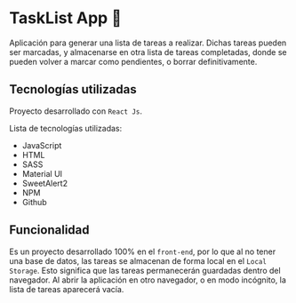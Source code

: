 # TaskList App 📝

Aplicación para generar una lista de tareas a realizar. Dichas tareas pueden ser marcadas, y almacenarse en otra lista de tareas completadas, donde se pueden volver a marcar como pendientes, o borrar definitivamente.

## Tecnologías utilizadas

Proyecto desarrollado con `React Js`.

Lista de tecnologías utilizadas:

* JavaScript
* HTML
* SASS
* Material UI
* SweetAlert2
* NPM
* Github

## Funcionalidad

Es un proyecto desarrollado 100% en el `front-end`, por lo que al no tener una base de datos, las tareas se almacenan de forma local en el `Local Storage`. Esto significa que las tareas permanecerán guardadas dentro del navegador. Al abrir la aplicación en otro navegador, o en modo incógnito, la lista de tareas aparecerá vacía.
